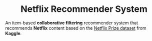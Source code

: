 <h1 align="center">Netflix Recommender System</h1>

An item-based **collaborative filtering** recommender system that recommends **Netflix** content based on the [Netflix Prize dataset](https://www.kaggle.com/datasets/netflix-inc/netflix-prize-data) from **Kaggle**.

